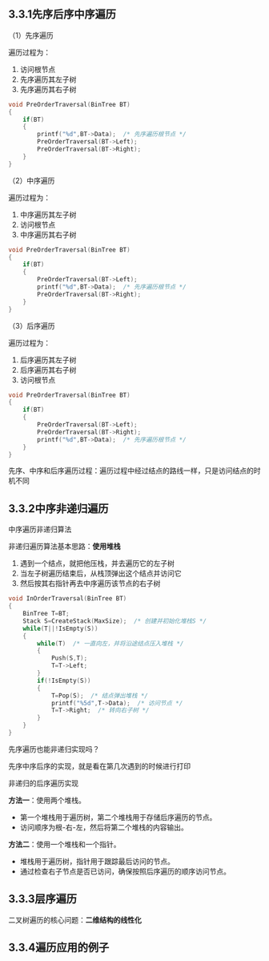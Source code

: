 ## 3.3.1先序后序中序遍历
（1）先序遍历

遍历过程为：
1. 访问根节点
2. 先序遍历其左子树
3. 先序遍历其右子树
```C
void PreOrderTraversal(BinTree BT)
{
    if(BT)
    {
        printf("%d",BT->Data);  /* 先序遍历根节点 */
        PreOrderTraversal(BT->Left);
        PreOrderTraversal(BT->Right);
    }
}
```
（2）中序遍历

遍历过程为：
1. 中序遍历其左子树
2. 访问根节点
3. 中序遍历其右子树
```C
void PreOrderTraversal(BinTree BT)
{
    if(BT)
    {
        PreOrderTraversal(BT->Left);
        printf("%d",BT->Data);  /* 先序遍历根节点 */
        PreOrderTraversal(BT->Right);
    }
}
```
（3）后序遍历

遍历过程为：
1. 后序遍历其左子树
2. 后序遍历其右子树
3. 访问根节点
```C
void PreOrderTraversal(BinTree BT)
{
    if(BT)
    {
        PreOrderTraversal(BT->Left);
        PreOrderTraversal(BT->Right);
        printf("%d",BT->Data);  /* 先序遍历根节点 */
    }
}
```
先序、中序和后序遍历过程：遍历过程中经过结点的路线一样，只是访问结点的时机不同
## 3.3.2中序非递归遍历
中序遍历非递归算法

非递归遍历算法基本思路：**使用堆栈**
1. 遇到一个结点，就把他压栈，并去遍历它的左子树
2. 当左子树遍历结束后，从栈顶弹出这个结点并访问它
3. 然后按其右指针再去中序遍历该节点的右子树
```C
void InOrderTraversal(BinTree BT)
{
	BinTree T=BT;
	Stack S=CreateStack(MaxSize);  /* 创建并初始化堆栈S */
	while(T||!IsEmpty(S))
	{
		while(T)  /* 一直向左，并将沿途结点压入堆栈 */
		{
			Push(S,T);
			T=T->Left;
		}
		if(!IsEmpty(S))
		{
			T=Pop(S);  /* 结点弹出堆栈 */
			printf("%5d",T->Data);  /* 访问节点 */
			T=T->Right;  /* 转向右子树 */
		}
	}
}
```
先序遍历也能非递归实现吗？

先序中序后序的实现，就是看在第几次遇到的时候进行打印

非递归的后序遍历实现

**方法一**：使用两个堆栈。

- 第一个堆栈用于遍历树，第二个堆栈用于存储后序遍历的节点。
- 访问顺序为根-右-左，然后将第二个堆栈的内容输出。

**方法二**：使用一个堆栈和一个指针。

- 堆栈用于遍历树，指针用于跟踪最后访问的节点。
- 通过检查右子节点是否已访问，确保按照后序遍历的顺序访问节点。

## 3.3.3层序遍历
二叉树遍历的核心问题：**二维结构的线性化**



## 3.3.4遍历应用的例子

